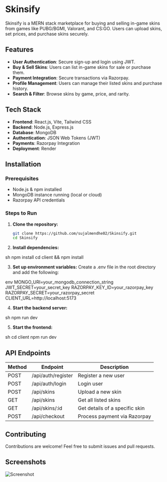 # Skinsify

Skinsify is a MERN stack marketplace for buying and selling in-game skins from games like PUBG/BGMI, Valorant, and CS:GO. Users can upload skins, set prices, and purchase skins securely.

## Features

- **User Authentication**: Secure sign-up and login using JWT.
- **Buy & Sell Skins**: Users can list in-game skins for sale or purchase them.
- **Payment Integration**: Secure transactions via Razorpay.
- **Profile Management**: Users can manage their listed skins and purchase history.
- **Search & Filter**: Browse skins by game, price, and rarity.

## Tech Stack

- **Frontend**: React.js, Vite, Tailwind CSS
- **Backend**: Node.js, Express.js
- **Database**: MongoDB
- **Authentication**: JSON Web Tokens (JWT)
- **Payments**: Razorpay Integration
- **Deployment**: Render

## Installation

### Prerequisites
- Node.js & npm installed
- MongoDB instance running (local or cloud)
- Razorpay API credentials

### Steps to Run

1. **Clone the repository:**
   ```sh
   git clone https://github.com/sujalmendhe02/Skinsify.git
   cd Skinsify
2. **Install dependencies:**
   
sh
   npm install
   cd client && npm install


3. **Set up environment variables:**
   Create a .env file in the root directory and add the following:
   
env
  MONGO_URI=your_mongodb_connection_string
  JWT_SECRET=your_secret_key
  RAZORPAY_KEY_ID=your_razorpay_key
  RAZORPAY_SECRET=your_razorpay_secret
  CLIENT_URL=http://localhost:5173



4. **Start the backend server:**
   
sh
   npm run dev


5. **Start the frontend:**
   
sh
   cd client
   npm run dev

## API Endpoints

| Method | Endpoint            | Description                   |
|--------|---------------------|-------------------------------|
| POST   | /api/auth/register  | Register a new user           |
| POST   | /api/auth/login     | Login user                    |
| POST   | /api/skins          | Upload a new skin             |
| GET    | /api/skins          | Get all listed skins          |
| GET    | /api/skins/:id      | Get details of a specific skin|
| POST   | /api/checkout       | Process payment via Razorpay  |

## Contributing

Contributions are welcome! Feel free to submit issues and pull requests.

## Screenshots

![Screenshot](https://drive.google.com/uc?export=view&id=1rS03Twt-U3LePUuoSlV953LutPHQ4MBW)


